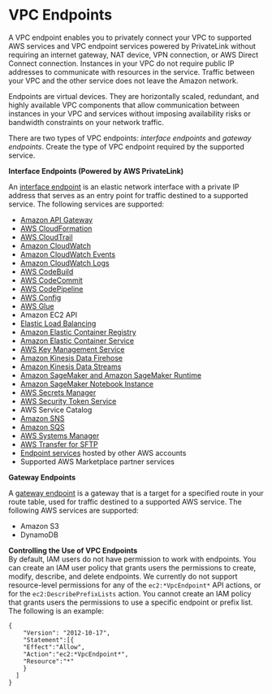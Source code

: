 # VPC Endpoints<a name="vpc-endpoints"></a>

A VPC endpoint enables you to privately connect your VPC to supported AWS services and VPC endpoint services powered by PrivateLink without requiring an internet gateway, NAT device, VPN connection, or AWS Direct Connect connection\. Instances in your VPC do not require public IP addresses to communicate with resources in the service\. Traffic between your VPC and the other service does not leave the Amazon network\. 

Endpoints are virtual devices\. They are horizontally scaled, redundant, and highly available VPC components that allow communication between instances in your VPC and services without imposing availability risks or bandwidth constraints on your network traffic\.

There are two types of VPC endpoints: *interface endpoints* and *gateway endpoints*\. Create the type of VPC endpoint required by the supported service\.

**Interface Endpoints \(Powered by AWS PrivateLink\)**

An [interface endpoint](vpce-interface.md) is an elastic network interface with a private IP address that serves as an entry point for traffic destined to a supported service\. The following services are supported:
+ [Amazon API Gateway](https://docs.aws.amazon.com/apigateway/latest/developerguide/apigateway-private-apis.html)
+ [AWS CloudFormation](https://docs.aws.amazon.com/AWSCloudFormation/latest/UserGuide/cfn-vpce-bucketnames.html)
+ [AWS CloudTrail](https://docs.aws.amazon.com/awscloudtrail/latest/userguide/cloudtrail-and-interface-VPC.html)
+ [Amazon CloudWatch](https://docs.aws.amazon.com/AmazonCloudWatch/latest/monitoring/cloudwatch-and-interface-VPC.html)
+ [Amazon CloudWatch Events](https://docs.aws.amazon.com/AmazonCloudWatch/latest/events/cloudwatch-events-and-interface-VPC.html)
+ [Amazon CloudWatch Logs](https://docs.aws.amazon.com/AmazonCloudWatch/latest/logs/cloudwatch-logs-and-interface-VPC.html)
+ [AWS CodeBuild](https://docs.aws.amazon.com/codebuild/latest/userguide/use-vpc-endpoints-with-codebuild.html)
+ [AWS CodeCommit](https://docs.aws.amazon.com/codecommit/latest/userguide/codecommit-and-interface-VPC.html)
+ [AWS CodePipeline](https://docs.aws.amazon.com/codepipeline/latest/userguide/vpc-support.html#use-vpc-endpoints-with-codepipeline)
+ [AWS Config](https://docs.aws.amazon.com/config/latest/developerguide/config-VPC-endpoints.html)
+ [AWS Glue](https://docs.aws.amazon.com/glue/latest/dg/vpc-endpoint.html)
+ Amazon EC2 API
+ [Elastic Load Balancing](https://docs.aws.amazon.com/elasticloadbalancing/latest/userguide/load-balancer-vpc-endpoints.html)
+ [Amazon Elastic Container Registry](https://docs.aws.amazon.com/AmazonECR/latest/userguide/vpc-endpoints.html)
+ [Amazon Elastic Container Service](https://docs.aws.amazon.com/AmazonECS/latest/developerguide/vpc-endpoints.html)
+ [AWS Key Management Service](https://docs.aws.amazon.com/kms/latest/developerguide/vpc-endpoint.html)
+ [Amazon Kinesis Data Firehose](https://docs.aws.amazon.com/firehose/latest/dev/vpc-endpoint.html)
+ [Amazon Kinesis Data Streams](https://docs.aws.amazon.com/streams/latest/dev/vpc.html)
+ [Amazon SageMaker and Amazon SageMaker Runtime](https://docs.aws.amazon.com/sagemaker/latest/dg/interface-vpc-endpoint.html)
+ [Amazon SageMaker Notebook Instance](https://docs.aws.amazon.com/sagemaker/latest/dg/notebook-interface-endpoint.html)
+ [AWS Secrets Manager](https://docs.aws.amazon.com/secretsmanager/latest/userguide/rotation-network-rqmts.html)
+ [AWS Security Token Service](https://docs.aws.amazon.com/IAM/latest/UserGuide/id_credentials_sts_vpce.html)
+ AWS Service Catalog
+ [Amazon SNS](https://docs.aws.amazon.com/sns/latest/dg/sns-vpc.html)
+ [Amazon SQS](https://docs.aws.amazon.com/AWSSimpleQueueService/latest/SQSDeveloperGuide/sqs-vpc-endpoints.html)
+ [AWS Systems Manager](https://docs.aws.amazon.com/systems-manager/latest/userguide/sysman-setting-up-vpc.html)
+ [AWS Transfer for SFTP](https://docs.aws.amazon.com/transfer/latest/userguide/create-server-vpc.html)
+ [Endpoint services](endpoint-service.md) hosted by other AWS accounts
+ Supported AWS Marketplace partner services

**Gateway Endpoints**

A [gateway endpoint](vpce-gateway.md) is a gateway that is a target for a specified route in your route table, used for traffic destined to a supported AWS service\. The following AWS services are supported:
+ Amazon S3
+ DynamoDB

**Controlling the Use of VPC Endpoints**  
By default, IAM users do not have permission to work with endpoints\. You can create an IAM user policy that grants users the permissions to create, modify, describe, and delete endpoints\. We currently do not support resource\-level permissions for any of the `ec2:*VpcEndpoint*` API actions, or for the `ec2:DescribePrefixLists` action\. You cannot create an IAM policy that grants users the permissions to use a specific endpoint or prefix list\. The following is an example:

```
{
    "Version": "2012-10-17",
    "Statement":[{
    "Effect":"Allow",
    "Action":"ec2:*VpcEndpoint*",
    "Resource":"*"
    }
  ]
}
```
